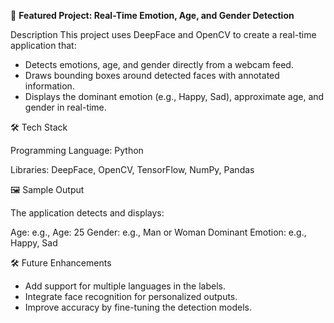 🔹 **Featured Project: Real-Time Emotion, Age, and Gender Detection**

Description
This project uses DeepFace and OpenCV to create a real-time application that:

- Detects emotions, age, and gender directly from a webcam feed.
- Draws bounding boxes around detected faces with annotated information.
- Displays the dominant emotion (e.g., Happy, Sad), approximate age, and gender in real-time.


🛠️ Tech Stack

Programming Language: Python

Libraries: DeepFace, OpenCV, TensorFlow, NumPy, Pandas

🖼️ Sample Output

The application detects and displays:

Age: e.g., Age: 25
Gender: e.g., Man or Woman
Dominant Emotion: e.g., Happy, Sad

🛠️ Future Enhancements

- Add support for multiple languages in the labels.
- Integrate face recognition for personalized outputs.
- Improve accuracy by fine-tuning the detection models.

